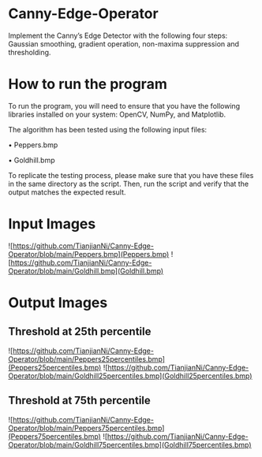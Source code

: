 # Canny-Edge-Operator
Implement the Canny’s Edge Detector with the following four steps: Gaussian smoothing, gradient operation, non-maxima suppression and thresholding.

# How to run the program
To run the program, you will need to ensure that you have the following libraries installed on your system: OpenCV, NumPy, and Matplotlib.

The algorithm has been tested using the following input files:

 • Peppers.bmp
 
 • Goldhill.bmp

To replicate the testing process, please make sure that you have these files in the same directory as the script. Then, run the script and verify that the output matches the expected result.

# Input Images
![https://github.com/TianjianNi/Canny-Edge-Operator/blob/main/Peppers.bmp](Peppers.bmp)
![https://github.com/TianjianNi/Canny-Edge-Operator/blob/main/Goldhill.bmp](Goldhill.bmp)

# Output Images

## Threshold at 25th percentile
![https://github.com/TianjianNi/Canny-Edge-Operator/blob/main/Peppers25percentiles.bmp](Peppers25percentiles.bmp)
![https://github.com/TianjianNi/Canny-Edge-Operator/blob/main/Goldhill25percentiles.bmp](Goldhill25percentiles.bmp)

## Threshold at 75th percentile
![https://github.com/TianjianNi/Canny-Edge-Operator/blob/main/Peppers75percentiles.bmp](Peppers75percentiles.bmp)
![https://github.com/TianjianNi/Canny-Edge-Operator/blob/main/Goldhill75percentiles.bmp](Goldhill75percentiles.bmp)
